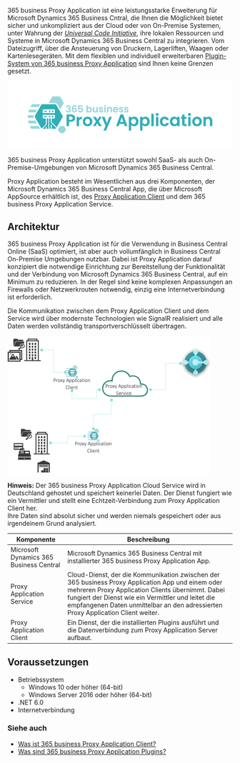 365 business Proxy Application ist eine leistungsstarke Erweiterung für Microsoft Dynamics 365 Business Cntral, die Ihnen die Möglichkeit bietet sicher und unkompliziert aus der Cloud oder von On-Premise Systemen, unter Wahrung der [*Universal Code Initiative*](https://www.microsoft.com/en-us/dynamics-365/blog/it-professional/2022/10/28/the-dynamics-365-business-central-universal-code-initiative-is-live/), ihre lokalen Ressourcen und Systeme in Microsoft Dynamics 365 Business Central zu integrieren. Vom Dateizugriff, über die Ansteuerung von Druckern, Lagerliften, Waagen oder Kartenlesegeräten. Mit dem flexiblen und individuell erweiterbaren [Plugin-System von 365 business Proxy Application](../plugins/) sind Ihnen keine Grenzen gesetzt.

![365 business Proxy Application](/assets/images/365-business-proxy-application/proxy-application-logo.png)

365 business Proxy Application unterstützt sowohl SaaS- als auch On-Premise-Umgebungen von Microsoft Dynamics 365 Business Central.

Proxy Application besteht im Wesentlichen aus drei Komponenten, der Microsoft Dynamics 365 Business Central App, die über Microsoft AppSource erhältlich ist, des [Proxy Application Client](../proxy-application-client-whatis/) und dem 365 business Proxy Application Service.

## Architektur

365 business Proxy Application ist für die Verwendung in Business Central Online (SaaS) optimiert, ist aber auch vollumfänglich in Business Central On-Premise Umgebungen nutzbar.
Dabei ist Proxy Application darauf konzipiert die notwendige Einrichtung zur Bereitstellung der Funktionalität und der Verbindung von Microsoft Dynamics 365 Business Central, auf ein Minimum zu reduzieren. In der Regel sind keine komplexen Anpassungen an Firewalls oder Netzwerkrouten notwendig, einzig eine Internetverbindung ist erforderlich.

Die Kommunikation zwischen dem Proxy Application Client und dem Service wird über modernste Technologien wie SignalR realisiert und alle Daten werden vollständig transportverschlüsselt übertragen.

![Proxy Application Architektur](/assets/images/365-business-proxy-application/proxy-application-architecture.png)

<div class="alert alert-info">
    <i class="fa-solid fa-lightbulb"></i> <strong>Hinweis:</strong> Der 365 business Proxy Application Cloud Service wird in Deutschland gehostet und speichert keinerlei Daten. Der Dienst fungiert wie ein Vermittler und stellt eine Echtzeit-Verbindung zum Proxy Application Client her.<br>Ihre Daten sind absolut sicher und werden niemals gespeichert oder aus irgendeinem Grund analysiert.
</div>

| Komponente | Beschreibung |
| --- | --- |
| Microsoft Dynamics 365 Business Central | Microsoft Dynamics 365 Business Central mit installierter 365 business Proxy Application App. |
| Proxy Application Service | Cloud-Dienst, der die Kommunikation zwischen der 365 business Proxy Application App und einem oder mehreren Proxy Application Clients übernimmt. Dabei fungiert der Dienst wie ein Vermittler und leitet die empfangenen Daten unmittelbar an den adressierten Proxy Application Client weiter. | 
| Proxy Application Client | Ein Dienst, der die installierten Plugins ausführt und die Datenverbindung zum Proxy Application Server aufbaut. |

## Voraussetzungen

- Betriebssystem
    - Windows 10 oder höher (64-bit)
    - Windows Server 2016 oder höher (64-bit)
- .NET 6.0
- Internetverbindung

### Siehe auch

- [Was ist 365 business Proxy Application Client?](../proxy-application-client-whatis/)
- [Was sind 365 business Proxy Application Plugins?](../plugins/)